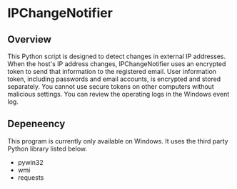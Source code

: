 # IPChangeNotifier
## Overview
This Python script is designed to detect changes in external IP addresses. When the host's IP address changes, IPChangeNotifier uses an encrypted token to send that information to the registered email. User information token, including passwords and email accounts, is encrypted and stored separately. You cannot use secure tokens on other computers without malicious settings. You can review the operating logs in the Windows event log.

## Depeneency
This program is currently only available on Windows. It uses the third party Python library listed below. 
- pywin32
- wmi
- requests
